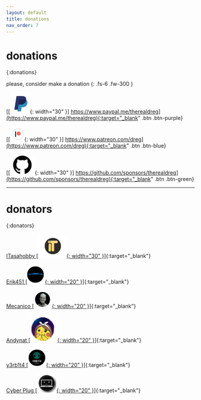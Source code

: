 ```yaml
---
layout: default
title: donations
nav_order: 7
---
```


# donations
{:donations}

please, consider make a donation
{: .fs-6 .fw-300 }

[[![logo](/assets/images/paypal.jpg){: width="30" }] https://www.paypal.me/therealdreg](https://www.paypal.me/therealdreg){:target="_blank" .btn .btn-purple}

[[![logo](/assets/images/patreon.jpg){: width="30" }] https://www.patreon.com/dreg](https://www.patreon.com/dreg){:target="_blank" .btn .btn-blue}

[[![logo](/assets/images/github.jpg){: width="30" }] https://github.com/sponsors/therealdreg](https://github.com/sponsors/therealdreg){:target="_blank" .btn .btn-green}

---

# donators
{:donators}

[ITasahobby [![logo](/assets/images/donations/itasahobby.png){: width="30" }]](https://blog.itasahobby.com){:target="_blank"}

[Erik451 [![logo](/assets/images/donations/erik.png){: width="20" }]](https://github.com/erik-451){:target="_blank"}

[Mecanico [![logo](/assets/images/donations/mecanico.png){: width="20" }]](https://github.com/Mec4nico){:target="_blank"}

[Andynat [![logo](/assets/images/donations/andy.png){: width="20" }]](https://www.youtube.com/channel/UCQsL618y8J_DJX0hhxhm1iA){:target="_blank"}

[y3rb1t4 [![logo](/assets/images/donations/y3rb1t4.png){: width="20" }]](https://github.com/y3rb1t4){:target="_blank"}

[Cyber Plug [![logo](/assets/images/donations/cyber.png){: width="20" }]](https://twitter.com/iCyberPlug){:target="_blank"}


